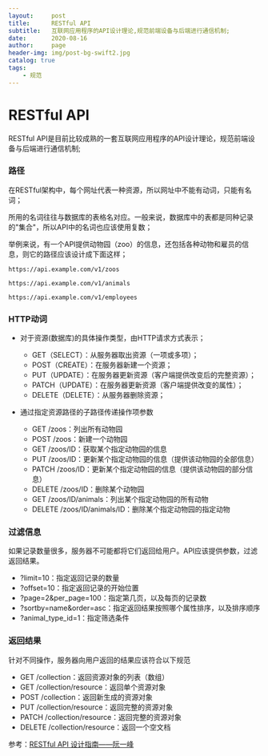 ```yaml
---
layout:     post
title:      RESTful API
subtitle:   互联网应用程序的API设计理论,规范前端设备与后端进行通信机制;
date:       2020-08-16
author:     page
header-img: img/post-bg-swift2.jpg
catalog: true
tags:
    - 规范
---
```


# RESTful API

RESTful API是目前比较成熟的一套互联网应用程序的API设计理论，规范前端设备与后端进行通信机制;  

### 路径

在RESTful架构中，每个网址代表一种资源，所以网址中不能有动词，只能有名词；

所用的名词往往与数据库的表格名对应。一般来说，数据库中的表都是同种记录的"集合"，所以API中的名词也应该使用复数；

举例来说，有一个API提供动物园（zoo）的信息，还包括各种动物和雇员的信息，则它的路径应该设计成下面这样；

`https://api.example.com/v1/zoos `

`https://api.example.com/v1/animals `

`https://api.example.com/v1/employees `

### HTTP动词

- 对于资源(数据库)的具体操作类型，由HTTP请求方式表示；
  
  + GET（SELECT）：从服务器取出资源（一项或多项）；
  + POST（CREATE）：在服务器新建一个资源；
  + PUT（UPDATE）：在服务器更新资源（客户端提供改变后的完整资源）；
  + PATCH（UPDATE）：在服务器更新资源（客户端提供改变的属性）；
  + DELETE（DELETE）：从服务器删除资源；

- 通过指定资源路径的子路径传递操作项参数
  
  + GET /zoos：列出所有动物园
  + POST /zoos：新建一个动物园
  + GET /zoos/ID：获取某个指定动物园的信息
  + PUT /zoos/ID：更新某个指定动物园的信息（提供该动物园的全部信息）
  + PATCH /zoos/ID：更新某个指定动物园的信息（提供该动物园的部分信息）
  + DELETE /zoos/ID：删除某个动物园
  + GET /zoos/ID/animals：列出某个指定动物园的所有动物
  + DELETE /zoos/ID/animals/ID：删除某个指定动物园的指定动物

### 过滤信息

如果记录数量很多，服务器不可能都将它们返回给用户。API应该提供参数，过滤返回结果。

- ?limit=10：指定返回记录的数量
- ?offset=10：指定返回记录的开始位置
- ?page=2&per_page=100：指定第几页，以及每页的记录数
- ?sortby=name&order=asc：指定返回结果按照哪个属性排序，以及排序顺序
- ?animal_type_id=1：指定筛选条件

### 返回结果

针对不同操作，服务器向用户返回的结果应该符合以下规范

- GET /collection：返回资源对象的列表（数组）
- GET /collection/resource：返回单个资源对象
- POST /collection：返回新生成的资源对象
- PUT /collection/resource：返回完整的资源对象
- PATCH /collection/resource：返回完整的资源对象
- DELETE /collection/resource：返回一个空文档

参考：[RESTful API 设计指南——阮一峰](http://www.ruanyifeng.com/blog/2014/05/restful_api.html)